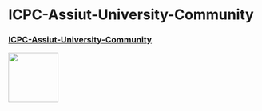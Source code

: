 # ICPC-Assiut-University-Community

### [ICPC-Assiut-University-Community](https://codeforces.com/group/MWSDmqGsZm/contest/219158)

<img align-items="center" width="100" height="100" src="https://i.postimg.cc/XqWmWXMd/icpc.png">
